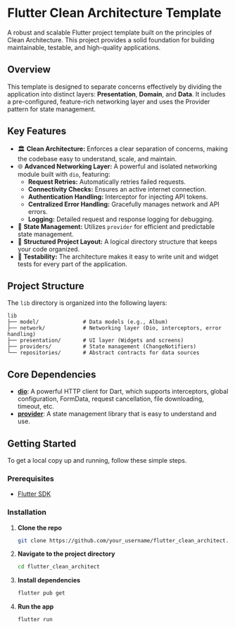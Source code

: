 # Flutter Clean Architecture Template

A robust and scalable Flutter project template built on the principles of Clean Architecture. This project provides a solid foundation for building maintainable, testable, and high-quality applications.

## Overview

This template is designed to separate concerns effectively by dividing the application into distinct layers: **Presentation**, **Domain**, and **Data**. It includes a pre-configured, feature-rich networking layer and uses the Provider pattern for state management.

## Key Features

-   🏛️ **Clean Architecture:** Enforces a clear separation of concerns, making the codebase easy to understand, scale, and maintain.
-   🌐 **Advanced Networking Layer:** A powerful and isolated networking module built with `dio`, featuring:
    -   **Request Retries:** Automatically retries failed requests.
    -   **Connectivity Checks:** Ensures an active internet connection.
    -   **Authentication Handling:** Interceptor for injecting API tokens.
    -   **Centralized Error Handling:** Gracefully manages network and API errors.
    -   **Logging:** Detailed request and response logging for debugging.
-   🔄 **State Management:** Utilizes `provider` for efficient and predictable state management.
-   📁 **Structured Project Layout:** A logical directory structure that keeps your code organized.
-   🧪 **Testability:** The architecture makes it easy to write unit and widget tests for every part of the application.

## Project Structure

The `lib` directory is organized into the following layers:

```
lib
├── model/              # Data models (e.g., Album)
├── network/            # Networking layer (Dio, interceptors, error handling)
├── presentation/       # UI layer (Widgets and screens)
├── providers/          # State management (ChangeNotifiers)
└── repositories/       # Abstract contracts for data sources
```

## Core Dependencies

-   [**dio**](https://pub.dev/packages/dio): A powerful HTTP client for Dart, which supports interceptors, global configuration, FormData, request cancellation, file downloading, timeout, etc.
-   [**provider**](https://pub.dev/packages/provider): A state management library that is easy to understand and use.

## Getting Started

To get a local copy up and running, follow these simple steps.

### Prerequisites

-   [Flutter SDK](https://flutter.dev/docs/get-started/install)

### Installation

1.  **Clone the repo**
    ```sh
    git clone https://github.com/your_username/flutter_clean_architect.git
    ```
2.  **Navigate to the project directory**
    ```sh
    cd flutter_clean_architect
    ```
3.  **Install dependencies**
    ```sh
    flutter pub get
    ```
4.  **Run the app**
    ```sh
    flutter run
    ```